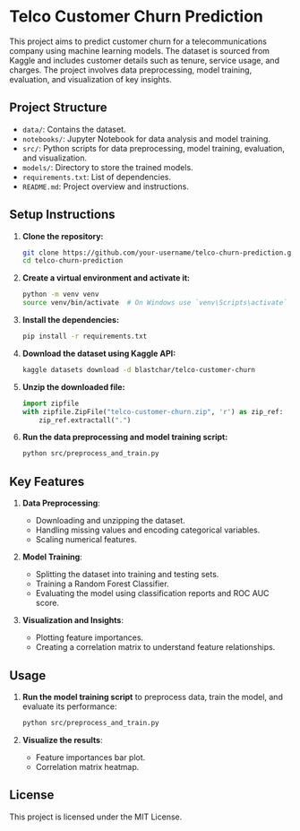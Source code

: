 # Telco Customer Churn Prediction

This project aims to predict customer churn for a telecommunications company using machine learning models. The dataset is sourced from Kaggle and includes customer details such as tenure, service usage, and charges. The project involves data preprocessing, model training, evaluation, and visualization of key insights.

## Project Structure

- `data/`: Contains the dataset.
- `notebooks/`: Jupyter Notebook for data analysis and model training.
- `src/`: Python scripts for data preprocessing, model training, evaluation, and visualization.
- `models/`: Directory to store the trained models.
- `requirements.txt`: List of dependencies.
- `README.md`: Project overview and instructions.

## Setup Instructions

1. **Clone the repository:**

    ```sh
    git clone https://github.com/your-username/telco-churn-prediction.git
    cd telco-churn-prediction
    ```

2. **Create a virtual environment and activate it:**

    ```sh
    python -m venv venv
    source venv/bin/activate  # On Windows use `venv\Scripts\activate`
    ```

3. **Install the dependencies:**

    ```sh
    pip install -r requirements.txt
    ```

4. **Download the dataset using Kaggle API:**

    ```sh
    kaggle datasets download -d blastchar/telco-customer-churn
    ```

5. **Unzip the downloaded file:**

    ```python
    import zipfile
    with zipfile.ZipFile("telco-customer-churn.zip", 'r') as zip_ref:
        zip_ref.extractall(".")
    ```

6. **Run the data preprocessing and model training script:**

    ```sh
    python src/preprocess_and_train.py
    ```

## Key Features

1. **Data Preprocessing**:
    - Downloading and unzipping the dataset.
    - Handling missing values and encoding categorical variables.
    - Scaling numerical features.

2. **Model Training**:
    - Splitting the dataset into training and testing sets.
    - Training a Random Forest Classifier.
    - Evaluating the model using classification reports and ROC AUC score.

3. **Visualization and Insights**:
    - Plotting feature importances.
    - Creating a correlation matrix to understand feature relationships.

## Usage

1. **Run the model training script** to preprocess data, train the model, and evaluate its performance:

    ```sh
    python src/preprocess_and_train.py
    ```

2. **Visualize the results**:
    - Feature importances bar plot.
    - Correlation matrix heatmap.

## License

This project is licensed under the MIT License.
